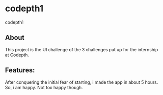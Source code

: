 # codepth1

codepth1

## About

This project is the UI challenge of the 3 challenges put up for the internship at Codepth.

## Features:

After conquering the initial fear of starting, i made the app in about 5 hours. So, i am happy. Not too happy though.

